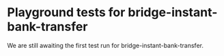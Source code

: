 # Playground tests for bridge-instant-bank-transfer
We are still awaiting the first test run for bridge-instant-bank-transfer.
